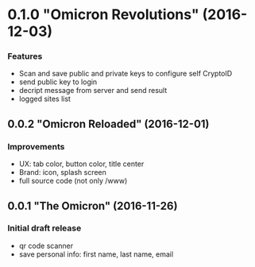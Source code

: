 # 0.1.0 "Omicron Revolutions" (2016-12-03)

### Features
* Scan and save public and private keys to configure self CryptoID
* send public key to login
* decript message from server and send result
* logged sites list

## 0.0.2 "Omicron Reloaded" (2016-12-01)

### Improvements
* UX: tab color, button color, title center
* Brand: icon, splash screen
* full source code (not only /www)

## 0.0.1 "The Omicron" (2016-11-26)

### Initial draft release
* qr code scanner
* save personal info: first name, last name, email
